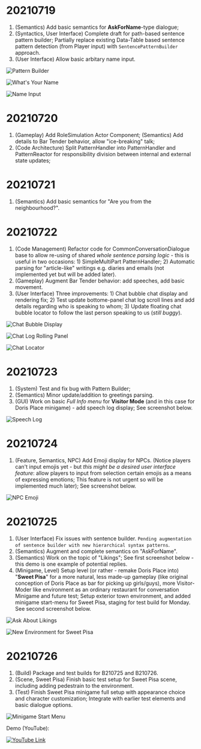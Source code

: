 # 20210719

1. (Semantics) Add basic semantics for **AskForName**-type dialogue;
2. (Syntactics, User Interface) Complete draft for path-based sentence pattern builder; Partially replace existing Data-Table based sentence pattern detection (from Player input) with `SentencePatternBuilder` approach.
3. (User Interface) Allow basic arbitary name input.

![Pattern Builder](https://github.com/Charles-Zhang-Deep-Dive/Deep-Dive-Dev-Central/blob/4163bec9249938c03840fdad7061ce5f4a9644c4/images/Screenshot2021071901.png)

![What's Your Name](https://github.com/Charles-Zhang-Deep-Dive/Deep-Dive-Dev-Central/blob/4163bec9249938c03840fdad7061ce5f4a9644c4/images/Screenshot2021071902.png)

![Name Input](https://github.com/Charles-Zhang-Deep-Dive/Deep-Dive-Dev-Central/blob/main/Screenshots/20210719_03.png)

# 20210720

1. (Gameplay) Add RoleSimulation Actor Component; (Semantics) Add details to Bar Tender behavior, allow "ice-breaking" talk;
2. (Code Architecture) Split PatternHandler into PatternHandler and PatternReactor for responsibility division between internal and external state updates;

# 20210721

1. (Semantics) Add basic semantics for "Are you from the neighbourhood?".

# 20210722

1. (Code Management) Refactor code for CommonConversationDialogue base to allow re-using of shared *whole sentence parsing logic* - this is useful in two occasions: 1) SimpleMultiPart PatternHandler; 2) Automatic parsing for "article-like" writings e.g. diaries and emails (not implemented yet but will be added later).
2. (Gameplay) Augment Bar Tender behavior: add speeches, add basic movement.
3. (User Interface) Three improvements: 1) Chat bubble chat display and rendering fix; 2) Test update bottome-panel chat log scroll lines and add details regarding who is speaking to whom; 3) Update floating chat bubble locator to follow the last person speaking to us (*still buggy*).

![Chat Bubble Display](https://github.com/Charles-Zhang-Deep-Dive/Deep-Dive-Dev-Central/blob/a685e003addb940f7f93b1c68a4c67e5025dc194/Screenshots/20210722_01.jpg)

![Chat Log Rolling Panel](https://github.com/Charles-Zhang-Deep-Dive/Deep-Dive-Dev-Central/blob/a685e003addb940f7f93b1c68a4c67e5025dc194/Screenshots/20210722_02.png)

![Chat Locator](https://github.com/Charles-Zhang-Deep-Dive/Deep-Dive-Dev-Central/blob/a685e003addb940f7f93b1c68a4c67e5025dc194/Screenshots/20210722_03.png)

# 20210723

1. (System) Test and fix bug with Pattern Builder;
2. (Semantics) Minor update/addition to greetings parsing.
3. (GUI) Work on basic *Full Info menu* for **Visitor Mode** (and in this case for Doris Place minigame) - add speech log display; See screenshot below.

![Speech Log](https://github.com/Charles-Zhang-Deep-Dive/Deep-Dive-Dev-Central/blob/main/Screenshots/20210723_01.png)

# 20210724

1. (Feature, Semantics, NPC) Add Emoji display for NPCs. (Notice players can't input emojis yet - but *this might be a desired user interface feature*: allow players to input from selection certain emojis as a means of expressing emotions; This feature is not urgent so will be implemented much later); See screenshot below.

![NPC Emoji](https://github.com/Charles-Zhang-Deep-Dive/Deep-Dive-Dev-Central/blob/main/Screenshots/20210724_01.png)

# 20210725

1. (User Interface) Fix issues with sentence builder. `Pending augmentation of sentence builder with new hierarchical syntax patterns`.
2. (Semantics) Augment and complete semantics on "AskForName".
3. (Semantics) Work on the topic of "Likings"; See first screenshot below - this demo is one example of potential replies.
4. (Minigame, Level) Setup level (or rather - remake Doris Place into) "**Sweet Pisa**" for a more natural, less made-up gameplay (like original conception of Doris Place as bar for picking up girls/guys), more Visitor-Moder like environment as an ordinary restaurant for conversation Minigame and future test; Setup exterior town environment, and added minigame start-menu for Sweet Pisa, staging for test build for Monday. See second screenshot below.

![Ask About Likings](https://github.com/Charles-Zhang-Deep-Dive/Deep-Dive-Dev-Central/blob/main/Screenshots/20210725_01.jpg)

![New Environment for Sweet Pisa](https://github.com/Charles-Zhang-Deep-Dive/Deep-Dive-Dev-Central/blob/main/Screenshots/20210725_02.jpg)

# 20210726

1. (Build) Package and test builds for B210725 and B210726.
2. (Scene, Sweet Pisa) Finish basic test setup for Sweet Pisa scene, including adding pedestrain to the environment.
3. (Test) Finish Sweet Pisa minigame full setup with appearance choice and character customization; Integrate with earlier test elements and basic dialogue options.

![Minigame Start Menu](https://github.com/Charles-Zhang-Deep-Dive/Deep-Dive-Dev-Central/blob/main/Screenshots/20210726_01.jpg)

Demo (YouTube): 

[![YouTube Link](https://github.com/Charles-Zhang-Deep-Dive/Deep-Dive-Dev-Central/blob/main/Screenshots/20210726_02.jpg)](https://youtu.be/Rd8E-iSiLZ0)